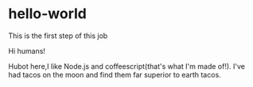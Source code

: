 # hello-world
This is the first step of this job


Hi humans!

Hubot here,I like Node.js and coffeescript(that's what I'm made of!).
I've had tacos on the moon and find them far superior to earth tacos.
